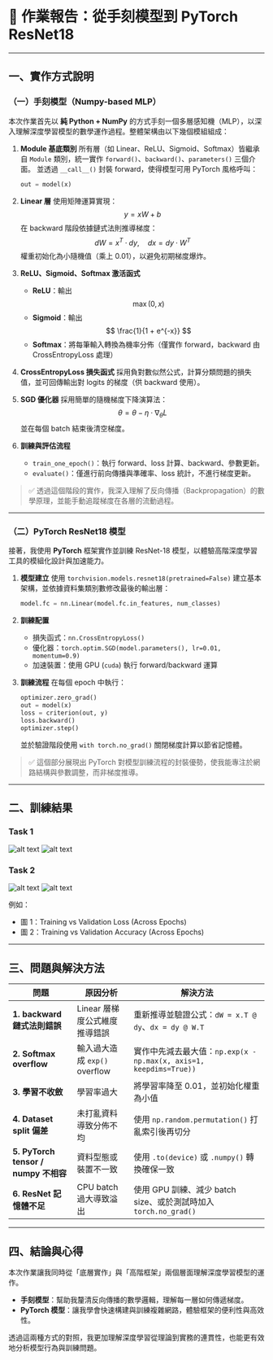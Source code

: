 # 🧾 作業報告：從手刻模型到 PyTorch ResNet18

---

## 一、實作方式說明

### （一）手刻模型（Numpy-based MLP）

本次作業首先以 **純 Python + NumPy** 的方式手刻一個多層感知機（MLP），以深入理解深度學習模型的數學運作過程。整體架構由以下幾個模組組成：

1. **Module 基底類別**
   所有層（如 Linear、ReLU、Sigmoid、Softmax）皆繼承自 `Module` 類別，統一實作 `forward()`、`backward()`、`parameters()` 三個介面。
   並透過 `__call__()` 封裝 forward，使得模型可用 PyTorch 風格呼叫：

   ```python
   out = model(x)
   ```

2. **Linear 層**
   使用矩陣運算實現：
   $$
   y = xW + b
   $$
   在 backward 階段依據鏈式法則推導梯度：
   $$
   dW = x^T \cdot dy, \quad dx = dy \cdot W^T
   $$
   權重初始化為小隨機值（乘上 0.01），以避免初期梯度爆炸。

3. **ReLU、Sigmoid、Softmax 激活函式**

   * **ReLU**：輸出 $$ \max(0, x) $$
   * **Sigmoid**：輸出 $$ \frac{1}{1 + e^{-x}} $$
   * **Softmax**：將每筆輸入轉換為機率分佈（僅實作 forward，backward 由 CrossEntropyLoss 處理）

4. **CrossEntropyLoss 損失函式**
   採用負對數似然公式，計算分類問題的損失值，並可回傳輸出對 logits 的梯度（供 backward 使用）。

5. **SGD 優化器**
   採用簡單的隨機梯度下降演算法：
   $$
   \theta = \theta - \eta \cdot \nabla_\theta L
   $$
   並在每個 batch 結束後清空梯度。

6. **訓練與評估流程**

   * `train_one_epoch()`：執行 forward、loss 計算、backward、參數更新。
   * `evaluate()`：僅進行前向傳播與準確率、loss 統計，不進行梯度更新。

> ✅ 透過這個階段的實作，我深入理解了反向傳播（Backpropagation）的數學原理，並能手動追蹤梯度在各層的流動過程。

---

### （二）PyTorch ResNet18 模型

接著，我使用 **PyTorch** 框架實作並訓練 ResNet-18 模型，以體驗高階深度學習工具的模組化設計與加速能力。

1. **模型建立**
   使用 `torchvision.models.resnet18(pretrained=False)` 建立基本架構，並依據資料集類別數修改最後的輸出層：

   ```python
   model.fc = nn.Linear(model.fc.in_features, num_classes)
   ```

2. **訓練配置**

   * 損失函式：`nn.CrossEntropyLoss()`
   * 優化器：`torch.optim.SGD(model.parameters(), lr=0.01, momentum=0.9)`
   * 加速裝置：使用 GPU (`cuda`) 執行 forward/backward 運算

3. **訓練流程**
   在每個 epoch 中執行：

   ```python
   optimizer.zero_grad()
   out = model(x)
   loss = criterion(out, y)
   loss.backward()
   optimizer.step()
   ```

   並於驗證階段使用 `with torch.no_grad()` 關閉梯度計算以節省記憶體。

> ✅ 這個部分展現出 PyTorch 對模型訓練流程的封裝優勢，使我能專注於網路結構與參數調整，而非梯度推導。

---

## 二、訓練結果
### Task 1
![alt text](images/image-1.png)
![alt text](images/image-2.png)
### Task 2
![alt text](images/image-3.png)
![alt text](images/image-4.png)

例如：

* 圖 1：Training vs Validation Loss (Across Epochs)
* 圖 2：Training vs Validation Accuracy (Across Epochs)

---

## 三、問題與解決方法

| 問題                                | 原因分析                    | 解決方法                                                     |
| --------------------------------- | ----------------------- | -------------------------------------------------------- |
| **1. backward 鏈式法則錯誤**            | Linear 層梯度公式維度推導錯誤      | 重新推導並驗證公式：`dW = x.T @ dy`、`dx = dy @ W.T`                |
| **2. Softmax overflow**           | 輸入過大造成 `exp()` overflow | 實作中先減去最大值：`np.exp(x - np.max(x, axis=1, keepdims=True))` |
| **3. 學習不收斂**                      | 學習率過大                   | 將學習率降至 0.01，並初始化權重為小值                                    |
| **4. Dataset split 偏差**           | 未打亂資料導致分佈不均             | 使用 `np.random.permutation()` 打亂索引後再切分                    |
| **5. PyTorch tensor / numpy 不相容** | 資料型態或裝置不一致              | 使用 `.to(device)` 或 `.numpy()` 轉換確保一致                     |
| **6. ResNet 記憶體不足**               | CPU batch 過大導致溢出        | 使用 GPU 訓練、減少 batch size、或於測試時加入 `torch.no_grad()`        |

---

## 四、結論與心得

本次作業讓我同時從「底層實作」與「高階框架」兩個層面理解深度學習模型的運作。

* **手刻模型**：幫助我釐清反向傳播的數學邏輯，理解每一層如何傳遞梯度。
* **PyTorch 模型**：讓我學會快速構建與訓練複雜網路，體驗框架的便利性與高效性。

透過這兩種方式的對照，我更加理解深度學習從理論到實務的連貫性，也能更有效地分析模型行為與訓練問題。


